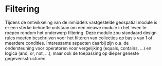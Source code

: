 # Filtering

Tijdens de ontwikkeling van de inmiddels vastgestelde geospatial module is er een sterke behoefte ontstaan om een nieuwe module in het leven te roepen rondom het onderwerp filtering. Deze module zou standaard design rules moeten beschrijven voor het filteren van collecties op basis van 1 of meerdere condities. Interessante aspecten daarbij zijn o.a. de ondersteuning voor operatoren voor vergelijking (equals, contains, ...) en logica (and, or, not, ...), maar ook de toepassing op dieper geneste gegevensstructuren.
